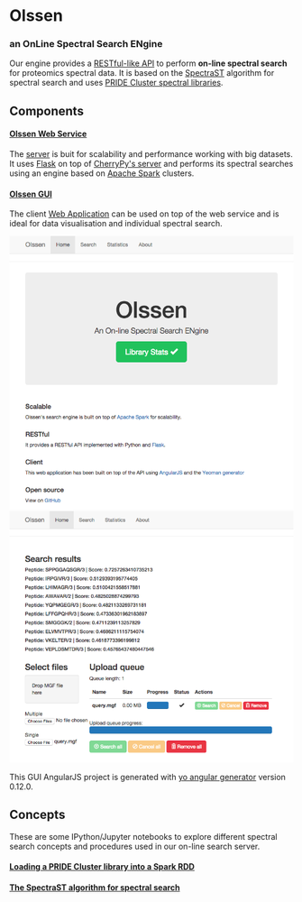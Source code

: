 # Olssen 
### an OnLine Spectral Search ENgine  

Our engine provides a [RESTful-like API](https://github.com/olssen/olssen-ws) to perform **on-line spectral search** for proteomics
spectral data. It is based on the [SpectraST](http://tools.proteomecenter.org/wiki/index.php?title=Software:SpectraST) 
algorithm for spectral search and uses [PRIDE Cluster spectral libraries](http://wwwdev.ebi.ac.uk/pride/cluster/#/libraries).  

## Components  

#### [Olssen Web Service](https://github.com/jadianes/olssen/ws)  

The [server](https://github.com/jadianes/olssen/ws) is buit for scalability and performance working with big datasets. It uses 
[Flask](http://flask.pocoo.org/) on top of [CherryPy's server](http://www.cherrypy.org/) 
and performs its spectral searches using an engine based on [Apache Spark](https://spark.apache.org/) 
clusters.  

#### [Olssen GUI](https://github.com/jadianes/olssen/gui)  

The client [Web Application](https://github.com/olssen/olssen-gui) can be used on top of the web service and is ideal for data visualisation and individual spectral search.  

![center](gui/assets/main_screenshot.png) 
![center](gui/assets/search_screenshot.png)

This GUI AngularJS project is generated with [yo angular generator](https://github.com/yeoman/generator-angular)
version 0.12.0.

## Concepts  

These are some IPython/Jupyter notebooks to explore different spectral search concepts and
procedures used in our on-line search server.  

#### [Loading a PRIDE Cluster library into a Spark RDD](notebooks/read-spectrum-lib.ipynb)  

#### [The SpectraST algorithm for spectral search](notebooks/spectraST.ipynb)  
